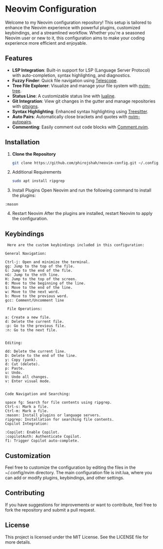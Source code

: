 # Neovim Configuration

Welcome to my Neovim configuration repository! This setup is tailored to enhance the Neovim experience with powerful plugins, customized keybindings, and a streamlined workflow. Whether you're a seasoned Neovim user or new to it, this configuration aims to make your coding experience more efficient and enjoyable.

## Features

- **LSP Integration**: Built-in support for LSP (Language Server Protocol) with auto-completion, syntax highlighting, and diagnostics.
- **Fuzzy Finder**: Quick file navigation using [Telescope](https://github.com/nvim-telescope/telescope.nvim).
- **Tree File Explorer**: Visualize and manage your file system with [nvim-tree](https://github.com/kyazdani42/nvim-tree.lua).
- **Status Line**: A customizable status line with [lualine](https://github.com/nvim-lualine/lualine.nvim).
- **Git Integration**: View git changes in the gutter and manage repositories with [gitsigns](https://github.com/lewis6991/gitsigns.nvim).
- **Syntax Highlighting**: Enhanced syntax highlighting using [Treesitter](https://github.com/nvim-treesitter/nvim-treesitter).
- **Auto Pairs**: Automatically close brackets and quotes with [nvim-autopairs](https://github.com/windwp/nvim-autopairs).
- **Commenting**: Easily comment out code blocks with [Comment.nvim](https://github.com/numToStr/Comment.nvim).

## Installation

1. **Clone the Repository**
   ```bash
   git clone https://github.com/phirojshah/neovim-config.git ~/.config/nvim


2. Additional Requirements
    ```bash
    sudo apt install ripgrep
    ```

3. Install Plugins Open Neovim and run the following command to install the plugins:
```
:mason
```
4. Restart Neovim After the plugins are installed, restart Neovim to apply the configuration.

## Keybindings
```
 Here are the custom keybindings included in this configuration:

General Navigation:

Ctrl-j: Open and minimize the terminal.
gg: Jump to the top of the file.
G: Jump to the end of the file.
nG: Jump to the nth line.
H: Jump to the top of the screen.
0: Move to the beginning of the line.
$: Move to the end of the line.
w: Move to the next word.
b: Move to the previous word.
gcc: Comment/Uncomment line

 File Operations:

a: Create a new file.
d: Delete the current file.
:p: Go to the previous file.
:n: Go to the next file.


Editing:

dd: Delete the current line.
D: Delete to the end of the line.
y: Copy (yank).
d: Cut (delete).
p: Paste.
u: Undo.
U: Undo all changes.
v: Enter visual mode.


Code Navigation and Searching:

space fg: Search for file contents using ripgrep.
Ctrl-s: Mark a file.
Ctrl-m: Mark a file.
:mason: Install plugins or language servers.
ripgrep: Installation for searching file contents.
Copilot Integration:

:Copilot: Enable Copilot.
:copilotAuth: Authenticate Copilot.
f1: Trigger Copilot auto-complete.
```



## Customization
 Feel free to customize the configuration by editing the files in the ~/.config/nvim directory. The main configuration file is init.lua, where you can add or modify plugins, keybindings, and other settings.


## Contributing
 If you have suggestions for improvements or want to contribute, feel free to fork the repository and submit a pull request.

## License
 This project is licensed under the MIT License. See the LICENSE file for more details.
